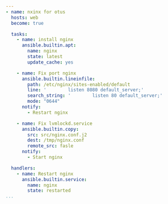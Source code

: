 ```yaml
---
- name: nxinx for otus
  hosts: web
  become: true

  tasks:
    - name: install nginx
      ansible.builtin.apt:
        name: nginx
        state: latest
        update_cache: yes

    - name: Fix port nginx
      ansible.builtin.lineinfile:
        path: /etc/nginx/sites-enabled/default
        line: '        listen 8080 default_server;'
        search_string: '        listen 80 default_server;'
        mode: "0644"
      notify:
        - Restart nginx

    - name: Fix lvmlockd.service
      ansible.builtin.copy:
        src: src/nginx.conf.j2
        dest: /tmp/nginx.conf
        remote_src: fasle
      notify:
        - Start nginx

  handlers:
    - name: Restart nginx
      ansible.builtin.service:
        name: nginx
        state: restarted
...
```

